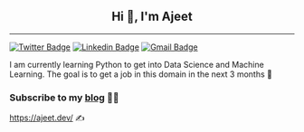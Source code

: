 <h2 align="center"> Hi 👋, I'm Ajeet</h2>

----

<p align="center">
  
  [![Twitter Badge](https://img.shields.io/badge/-@ajeet_online-1ca0f1?style=flat-square&labelColor=1ca0f1&logo=twitter&logoColor=white&link=https://twitter.com/ajeet_online)](https://twitter.com/ajeet_online) [![Linkedin Badge](https://img.shields.io/badge/-iajeet-blue?style=flat-square&logo=Linkedin&logoColor=white&link=https://www.linkedin.com/in/iajeet/)](https://www.linkedin.com/in/iajeet/)
[![Gmail Badge](https://img.shields.io/badge/-ajeetdotdev@gmail.com-c14438?style=flat-square&logo=Gmail&logoColor=white&link=mailto:ajeetdotdev@gmail.com)](mailto:ajeetdotdev@gmail.com)
  
</p>



I am currently learning Python to get into Data Science and Machine Learning. The goal is to get a job in this domain in the next 3 months 🚀

### Subscribe to my <a href="https://giftegwuenu.com">blog</a> 👨‍💻 
https://ajeet.dev/ ✍️


<!--
**ajeet001/ajeet001** is a ✨ _special_ ✨ repository because its `README.md` (this file) appears on your GitHub profile.

Here are some ideas to get you started:

- 🔭 I’m currently working on ...
- 🌱 I’m currently learning ...
- 👯 I’m looking to collaborate on ...
- 🤔 I’m looking for help with ...
- 💬 Ask me about ...
- 📫 How to reach me: ...
- 😄 Pronouns: ...
- ⚡ Fun fact: ...
-->
